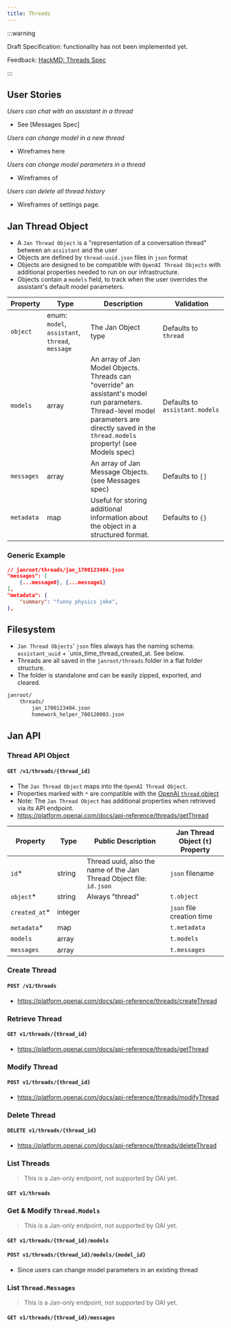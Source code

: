 ```yaml
---
title: Threads
---
```


:::warning

Draft Specification: functionality has not been implemented yet. 

Feedback: [HackMD: Threads Spec](https://hackmd.io/BM_8o_OCQ-iLCYhunn2Aug)

:::

## User Stories

_Users can chat with an assistant in a thread_

- See [Messages Spec]

_Users can change model in a new thread_

- Wireframes here

_Users can change model parameters in a thread_

- Wireframes of

_Users can delete all thread history_

- Wireframes of settings page.

## Jan Thread Object

- A `Jan Thread Object` is a "representation of a conversation thread" between an `assistant` and the user
- Objects are defined by `thread-uuid.json` files in `json` format
- Objects are designed to be compatible with `OpenAI Thread Objects` with additional properties needed to run on our infrastructure.
- Objects contain a `models` field, to track when the user overrides the assistant's default model parameters.

| Property   | Type                                            | Description                                                                                                                                                                                    | Validation                     |
| ---------- | ----------------------------------------------- | ---------------------------------------------------------------------------------------------------------------------------------------------------------------------------------------------- | ------------------------------ |
| `object`   | enum: `model`, `assistant`, `thread`, `message` | The Jan Object type                                                                                                                                                                            | Defaults to `thread`           |
| `models`   | array                                           | An array of Jan Model Objects. Threads can "override" an assistant's model run parameters. Thread-level model parameters are directly saved in the `thread.models` property! (see Models spec) | Defaults to `assistant.models` |
| `messages` | array                                           | An array of Jan Message Objects. (see Messages spec)                                                                                                                                           | Defaults to `[]`               |
| `metadata` | map                                             | Useful for storing additional information about the object in a structured format.                                                                                                             | Defaults to `{}`               |

### Generic Example

```json
// janroot/threads/jan_1700123404.json
"messages": [
    {...message0}, {...message1}
],
"metadata": {
    "summary": "funny physics joke",
},
```

## Filesystem

- `Jan Thread Objects`' `json` files always has the naming schema: `assistant_uuid` + `unix_time_thread_created_at. See below.
- Threads are all saved in the `janroot/threads` folder in a flat folder structure.
- The folder is standalone and can be easily zipped, exported, and cleared.

```sh
janroot/
    threads/
        jan_1700123404.json
        homework_helper_700120003.json
```

## Jan API

### Thread API Object

#### `GET /v1/threads/{thread_id}`

- The `Jan Thread Object` maps into the `OpenAI Thread Object`.
- Properties marked with `*` are compatible with the [OpenAI `thread` object](https://platform.openai.com/docs/api-reference/threads)
- Note: The `Jan Thread Object` has additional properties when retrieved via its API endpoint.
- https://platform.openai.com/docs/api-reference/threads/getThread

| Property       | Type    | Public Description                                                  | Jan Thread Object (`t`) Property |
| -------------- | ------- | ------------------------------------------------------------------- | -------------------------------- |
| `id`\*         | string  | Thread uuid, also the name of the Jan Thread Object file: `id.json` | `json` filename                  |
| `object`\*     | string  | Always "thread"                                                     | `t.object`                       |
| `created_at`\* | integer |                                                                     | `json` file creation time        |
| `metadata`\*   | map     |                                                                     | `t.metadata`                     |
| `models`       | array   |                                                                     | `t.models`                       |
| `messages`     | array   |                                                                     | `t.messages`                     |

### Create Thread

#### `POST /v1/threads`

- https://platform.openai.com/docs/api-reference/threads/createThread

### Retrieve Thread

#### `GET v1/threads/{thread_id}`

- https://platform.openai.com/docs/api-reference/threads/getThread

### Modify Thread

#### `POST v1/threads/{thread_id}`

- https://platform.openai.com/docs/api-reference/threads/modifyThread

### Delete Thread

#### `DELETE v1/threads/{thread_id}`

- https://platform.openai.com/docs/api-reference/threads/deleteThread

### List Threads

> This is a Jan-only endpoint, not supported by OAI yet.

#### `GET v1/threads`

### Get & Modify `Thread.Models`

> This is a Jan-only endpoint, not supported by OAI yet.

#### `GET v1/threads/{thread_id}/models`

#### `POST v1/threads/{thread_id}/models/{model_id}`

- Since users can change model parameters in an existing thread

### List `Thread.Messages`

> This is a Jan-only endpoint, not supported by OAI yet.

#### `GET v1/threads/{thread_id}/messages`
